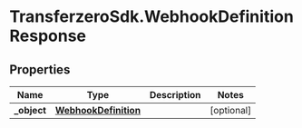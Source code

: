 # TransferzeroSdk.WebhookDefinitionResponse

## Properties
Name | Type | Description | Notes
------------ | ------------- | ------------- | -------------
**_object** | [**WebhookDefinition**](WebhookDefinition.md) |  | [optional] 



